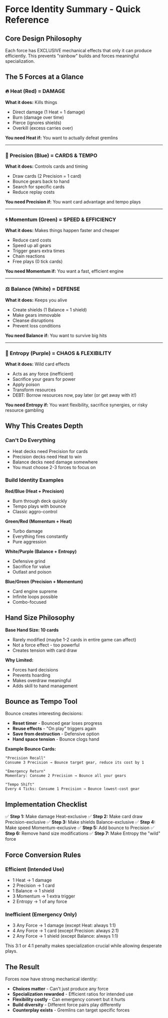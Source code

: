 # Force Identity Summary - Quick Reference

## Core Design Philosophy
Each force has EXCLUSIVE mechanical effects that only it can produce efficiently. This prevents "rainbow" builds and forces meaningful specialization.

## The 5 Forces at a Glance

### 🔥 Heat (Red) = DAMAGE
**What it does:** Kills things
- Direct damage (1 Heat = 1 damage)
- Burn (damage over time)
- Pierce (ignores shields)
- Overkill (excess carries over)

**You need Heat if:** You want to actually defeat gremlins

---

### 🎯 Precision (Blue) = CARDS & TEMPO
**What it does:** Controls cards and timing
- Draw cards (2 Precision = 1 card)
- Bounce gears back to hand
- Search for specific cards
- Reduce replay costs

**You need Precision if:** You want card advantage and tempo plays

---

### 🌀 Momentum (Green) = SPEED & EFFICIENCY
**What it does:** Makes things happen faster and cheaper
- Reduce card costs
- Speed up all gears
- Trigger gears extra times
- Chain reactions
- Free plays (0 tick cards)

**You need Momentum if:** You want a fast, efficient engine

---

### ⚖️ Balance (White) = DEFENSE
**What it does:** Keeps you alive
- Create shields (1 Balance = 1 shield)
- Make gears immovable
- Cleanse disruptions
- Prevent loss conditions

**You need Balance if:** You want to survive big hits

---

### 💜 Entropy (Purple) = CHAOS & FLEXIBILITY
**What it does:** Wild card effects
- Acts as any force (inefficient)
- Sacrifice your gears for power
- Apply poison
- Transform resources
- DEBT: Borrow resources now, pay later (or get away with it!)

**You need Entropy if:** You want flexibility, sacrifice synergies, or risky resource gambling

## Why This Creates Depth

### Can't Do Everything
- Heat decks need Precision for cards
- Precision decks need Heat to win
- Balance decks need damage somewhere
- You must choose 2-3 forces to focus on

### Build Identity Examples

**Red/Blue (Heat + Precision)**
- Burn through deck quickly
- Tempo plays with bounce
- Classic aggro-control

**Green/Red (Momentum + Heat)**
- Turbo damage
- Everything fires constantly
- Pure aggression

**White/Purple (Balance + Entropy)**
- Defensive grind
- Sacrifice for value
- Outlast and poison

**Blue/Green (Precision + Momentum)**
- Card engine supreme
- Infinite loops possible
- Combo-focused

## Hand Size Philosophy

**Base Hand Size: 10 cards**
- Rarely modified (maybe 1-2 cards in entire game can affect)
- Not a force effect - too powerful
- Creates tension with card draw

**Why Limited:**
- Forces hard decisions
- Prevents hoarding
- Makes overdraw meaningful
- Adds skill to hand management

## Bounce as Tempo Tool

Bounce creates interesting decisions:
- **Reset timer** - Bounced gear loses progress
- **Reuse effects** - "On play" triggers again
- **Save from destruction** - Defensive option
- **Hand space tension** - Bounce clogs hand

**Example Bounce Cards:**
```
"Precision Recall"
Consume 3 Precision → Bounce target gear, reduce its cost by 1

"Emergency Return"
Momentary: Consume 2 Precision → Bounce all your gears

"Tempo Shift"
Every 4 Ticks: Consume 1 Precision → Bounce lowest-cost gear
```

## Implementation Checklist

✅ **Step 1:** Make damage Heat-exclusive
✅ **Step 2:** Make card draw Precision-exclusive
✅ **Step 3:** Make shields Balance-exclusive
✅ **Step 4:** Make speed Momentum-exclusive
✅ **Step 5:** Add bounce to Precision
✅ **Step 6:** Remove hand size modifications
✅ **Step 7:** Make Entropy the "wild" force

## Force Conversion Rules

### Efficient (Intended Use)
- 1 Heat → 1 damage
- 2 Precision → 1 card
- 1 Balance → 1 shield
- 3 Momentum → 1 extra trigger
- 2 Entropy → 1 of any force

### Inefficient (Emergency Only)
- 3 Any Force → 1 damage (except Heat: always 1:1)
- 4 Any Force → 1 card (except Precision: always 2:1)
- 2 Any Force → 1 shield (except Balance: always 1:1)

This 3:1 or 4:1 penalty makes specialization crucial while allowing desperate plays.

## The Result

Forces now have strong mechanical identity:
- **Choices matter** - Can't just produce any force
- **Specialization rewarded** - Efficient ratios for intended use
- **Flexibility costly** - Can emergency convert but it hurts
- **Build diversity** - Different force pairs play differently
- **Counterplay exists** - Gremlins can target specific forces